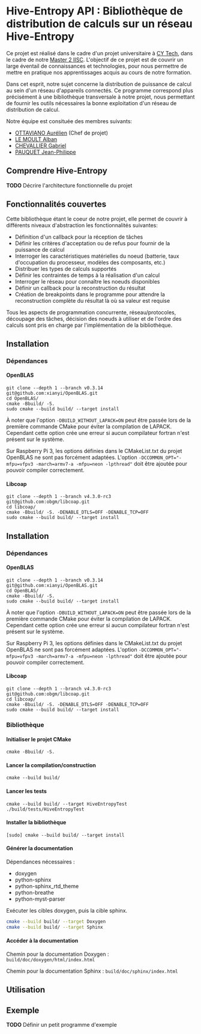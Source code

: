 # Hive-Entropy API : Bibliothèque de distribution de calculs sur un réseau Hive-Entropy

Ce projet est réalisé dans le cadre d'un projet universitaire à [CY Tech](https://cytech.cyu.fr/), dans le cadre de notre [Master 2 IISC](https://depinfo.u-cergy.fr/master). L'objectif de ce projet est de couvrir un large éventail de connaissances et technologies, pour nous permettre de mettre en pratique nos apprentissages acquis au cours de notre formation.

Dans cet esprit, notre sujet concerne la distribution de puissance de calcul au sein d'un réseau d'appareils connectés. Ce programme correspond plus précisément à une bibliothèque transversale à notre projet, nous permettant de fournir les outils nécessaires la bonne exploitation d'un réseau de distribution de calcul.

Notre équipe est consituée des membres suivants:

- [OTTAVIANO Aurélien](https://www.github.com/SevenMoor/) (Chef de projet)
- [LE MOULT Alban](https://www.github.com/AlbanLM/)
- [CHEVALLIER Gabriel](https://www.github.com/GabrielChev/)
- [PAUQUET Jean-Philippe](https://www.github.com/pauquetj/)

## Comprendre Hive-Entropy

**TODO** Décrire l'architecture fonctionnelle du projet

## Fonctionnalités couvertes

Cette bibliothèque étant le coeur de notre projet, elle permet de couvrir à différents niveaux d'abstraction les fonctionnalités suivantes:

- Définition d'un callback pour la réception de tâches
- Définir les critères d'acceptation ou de refus pour fournir de la puissance de calcul
- Interroger les caractéristiques matérielles du noeud (batterie, taux d'occupation du processeur, modèles des composants, etc.)
- Distribuer les types de calculs supportés
- Définir les contraintes de temps à la réalisation d'un calcul
- Interroger le réseau pour connaître les noeuds disponibles
- Définir un callback pour la reconstruction du résultat
- Création de breakpoints dans le programme pour attendre la reconstruction complète du résultat là où sa valeur est requise

Tous les aspects de programmation concurrente, réseau/protocoles, découpage des tâches, décision des noeuds à utiliser et de l'ordre des calculs sont pris en charge par l'implémentation de la bibliothèque.

## Installation

### Dépendances
#### OpenBLAS
```
git clone --depth 1 --branch v0.3.14 git@github.com:xianyi/OpenBLAS.git
cd OpenBLAS/
cmake -Bbuild/ -S.
sudo cmake --build build/ --target install 
```

À noter que l'option `-DBUILD_WITHOUT_LAPACK=ON` peut être passée lors de la première commande CMake pour éviter la compilation de LAPACK. Cependant cette option crée une erreur si aucun compilateur fortran n'est présent sur le système.

Sur Raspberry Pi 3, les options définies dans le CMakeList.txt du projet OpenBLAS ne sont pas forcément adaptées.
L'option `-DCCOMMON_OPT="-mfpu=vfpv3 -march=armv7-a -mfpu=neon -lpthread"` doit être ajoutée pour pouvoir compiler correctement.

#### Libcoap
```
git clone --depth 1 --branch v4.3.0-rc3 git@github.com:obgm/libcoap.git
cd libcoap/
cmake -Bbuild/ -S. -DENABLE_DTLS=OFF -DENABLE_TCP=OFF
sudo cmake --build build/ --target install
```

## Installation

### Dépendances
#### OpenBLAS
```
git clone --depth 1 --branch v0.3.14 git@github.com:xianyi/OpenBLAS.git
cd OpenBLAS/
cmake -Bbuild/ -S.
sudo cmake --build build/ --target install 
```

À noter que l'option `-DBUILD_WITHOUT_LAPACK=ON` peut être passée lors de la première commande CMake pour éviter la compilation de LAPACK. Cependant cette option crée une erreur si aucun compilateur fortran n'est présent sur le système.

Sur Raspberry Pi 3, les options définies dans le CMakeList.txt du projet OpenBLAS ne sont pas forcément adaptées.
L'option `-DCCOMMON_OPT="-mfpu=vfpv3 -march=armv7-a -mfpu=neon -lpthread"` doit être ajoutée pour pouvoir compiler correctement.

#### Libcoap
```
git clone --depth 1 --branch v4.3.0-rc3 git@github.com:obgm/libcoap.git
cd libcoap/
cmake -Bbuild/ -S. -DENABLE_DTLS=OFF -DENABLE_TCP=OFF
sudo cmake --build build/ --target install
```

### Bibliothèque

#### Initialiser le projet CMake
```
cmake -Bbuild/ -S.
```

#### Lancer la compilation/construction
```
cmake --build build/
```

#### Lancer les tests
```
cmake --build build/ --target HiveEntropyTest
./build/tests/HiveEntropyTest
```

#### Installer la bibliothèque
```
[sudo] cmake --build build/ --target install
```

#### Générer la documentation
Dépendances nécessaires :
* doxygen
* python-sphinx
* python-sphinx_rtd_theme
* python-breathe
* python-myst-parser

Exécuter les cibles doxygen, puis la cible sphinx.
```bash
cmake --build build/ --target Doxygen
cmake --build build/ --target Sphinx
```

#### Accéder à la documentation

Chemin pour la documentation Doxygen : `build/doc/doxygen/html/index.html`

Chemin pour la documentation Sphinx : `build/doc/sphinx/index.html`

## Utilisation

## Exemple

**TODO** Définir un petit programme d'exemple
